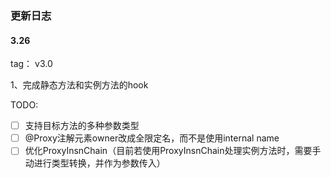 ### 更新日志    

#### 3.26    
tag： v3.0     

1、完成静态方法和实例方法的hook

TODO:
- [ ] 支持目标方法的多种参数类型
- [ ] @Proxy注解元素owner改成全限定名，而不是使用internal name
- [ ] 优化ProxyInsnChain（目前若使用ProxyInsnChain处理实例方法时，需要手动进行类型转换，并作为参数传入）